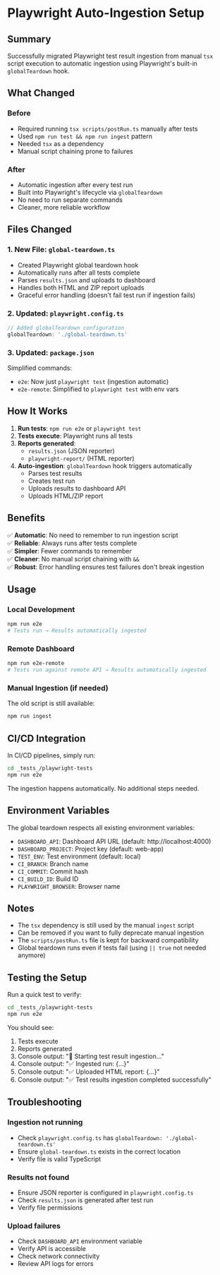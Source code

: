 # Playwright Auto-Ingestion Setup

## Summary

Successfully migrated Playwright test result ingestion from manual `tsx` script execution to automatic ingestion using Playwright's built-in `globalTeardown` hook.

## What Changed

### Before
- Required running `tsx scripts/postRun.ts` manually after tests
- Used `npm run test && npm run ingest` pattern
- Needed `tsx` as a dependency
- Manual script chaining prone to failures

### After
- Automatic ingestion after every test run
- Built into Playwright's lifecycle via `globalTeardown`
- No need to run separate commands
- Cleaner, more reliable workflow

## Files Changed

### 1. **New File: `global-teardown.ts`**
- Created Playwright global teardown hook
- Automatically runs after all tests complete
- Parses `results.json` and uploads to dashboard
- Handles both HTML and ZIP report uploads
- Graceful error handling (doesn't fail test run if ingestion fails)

### 2. **Updated: `playwright.config.ts`**
```typescript
// Added globalTeardown configuration
globalTeardown: './global-teardown.ts'
```

### 3. **Updated: `package.json`**
Simplified commands:
- `e2e`: Now just `playwright test` (ingestion automatic)
- `e2e-remote`: Simplified to `playwright test` with env vars

## How It Works

1. **Run tests**: `npm run e2e` or `playwright test`
2. **Tests execute**: Playwright runs all tests
3. **Reports generated**: 
   - `results.json` (JSON reporter)
   - `playwright-report/` (HTML reporter)
4. **Auto-ingestion**: `globalTeardown` hook triggers automatically
   - Parses test results
   - Creates test run
   - Uploads results to dashboard API
   - Uploads HTML/ZIP report

## Benefits

✅ **Automatic**: No need to remember to run ingestion script  
✅ **Reliable**: Always runs after tests complete  
✅ **Simpler**: Fewer commands to remember  
✅ **Cleaner**: No manual script chaining with `&&`  
✅ **Robust**: Error handling ensures test failures don't break ingestion  

## Usage

### Local Development
```bash
npm run e2e
# Tests run → Results automatically ingested
```

### Remote Dashboard
```bash
npm run e2e-remote
# Tests run against remote API → Results automatically ingested
```

### Manual Ingestion (if needed)
The old script is still available:
```bash
npm run ingest
```

## CI/CD Integration

In CI/CD pipelines, simply run:
```bash
cd _tests_/playwright-tests
npm run e2e
```

The ingestion happens automatically. No additional steps needed.

## Environment Variables

The global teardown respects all existing environment variables:
- `DASHBOARD_API`: Dashboard API URL (default: http://localhost:4000)
- `DASHBOARD_PROJECT`: Project key (default: web-app)
- `TEST_ENV`: Test environment (default: local)
- `CI_BRANCH`: Branch name
- `CI_COMMIT`: Commit hash
- `CI_BUILD_ID`: Build ID
- `PLAYWRIGHT_BROWSER`: Browser name

## Notes

- The `tsx` dependency is still used by the manual `ingest` script
- Can be removed if you want to fully deprecate manual ingestion
- The `scripts/postRun.ts` file is kept for backward compatibility
- Global teardown runs even if tests fail (using `|| true` not needed anymore)

## Testing the Setup

Run a quick test to verify:
```bash
cd _tests_/playwright-tests
npm run e2e
```

You should see:
1. Tests execute
2. Reports generated
3. Console output: "🔄 Starting test result ingestion..."
4. Console output: "✅ Ingested run: {...}"
5. Console output: "✅ Uploaded HTML report: {...}"
6. Console output: "✅ Test results ingestion completed successfully"

## Troubleshooting

### Ingestion not running
- Check `playwright.config.ts` has `globalTeardown: './global-teardown.ts'`
- Ensure `global-teardown.ts` exists in the correct location
- Verify file is valid TypeScript

### Results not found
- Ensure JSON reporter is configured in `playwright.config.ts`
- Check `results.json` is generated after test run
- Verify file permissions

### Upload failures
- Check `DASHBOARD_API` environment variable
- Verify API is accessible
- Check network connectivity
- Review API logs for errors
